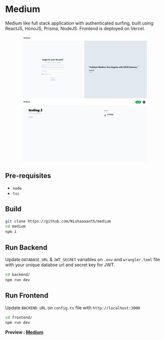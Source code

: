 # Medium
Medium like full stack application with authenticated surfing, built using ReactJS, HonoJS, Prisma, NodeJS. Frontend is deployed on Vercel.

<p align="center">
    <img src="./public/medium1.png"
        alt="Medium-Login"
        width="400"
        height="200"
    />
    <img src="./public/medium3.png"
        alt="Medium-Article"
        width="400"
        height="200"
    />
</p>

## Pre-requisites
* ```node```
* ```tsc```

## Build
```bash
git clone https://github.com/Nishaaaanth/medium
cd medium
npm i
```

## Run Backend
Update ```DATABASE_URL``` & ```JWT_SECRET``` variables on ```.env``` and ```wrangler.toml``` file with your unique databse url and secret key for JWT.
```bash
cd backend/
npm run dev
```

## Run Frontend
Update ```BACKEND_URL``` on ```config.ts``` file with ```http://localhost:3000```
```bash
cd frontend/
npm run dev
```

<b align="center">Preview : [Medium](https://medium-eight-drab.vercel.app/)</b>

